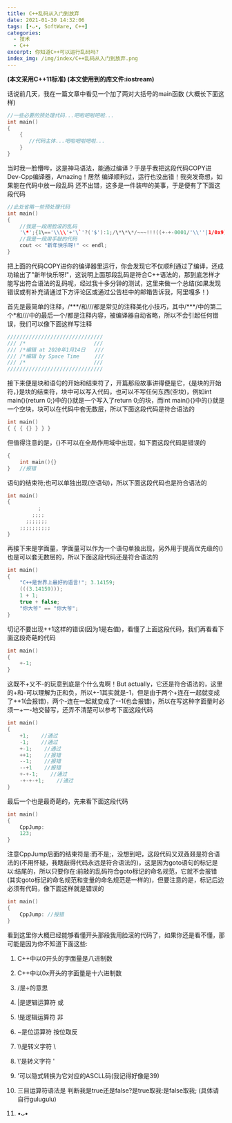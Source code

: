 ```yaml
---
title: C++乱码从入门到放弃
date: 2021-01-30 14:32:06
tags: [•ᴗ•, SoftWare, C++]
categories: 
  - 技术
  - C++
excerpt: 你知道C++可以运行乱码吗?
index_img: /img/index/C++乱码从入门到放弃.png
---
```


**(本文采用C++11标准) (本文使用到的库文件:iostream)**

话说前几天，我在一篇文章中看见一个加了两对大括号的main函数 (大概长下面这样)

```c++
//一些必要的预处理代码...吧啦吧啦吧啦...
int main()
{
    {
       //代码主体...吧啦吧啦吧啦...
	}
}
```

当时我一脸懵哔，这是神马语法，能通过编译？于是乎我把这段代码COPY进Dev-Cpp编译器，Amazing！居然 编译顺利过，运行也没出错！我突发奇想，如果能在代码中放一段乱码 还不出错，这多是一件装哔的美事，于是便有了下面这段代码

```C++
//此处省略一些预处理代码
int main()
{
    //我是一段用脸滚的乱码
    '\*';{1\=='\\\\'+'\`'?('$'):1;/\*\*\*/~~~!!!((+-+-0001/'\\''|1/0x9));};;qbz:///0=d\\e%(
    //我是一段用手敲的代码
    cout << "新年快乐呀!" << endl;
}
```

把上面的代码COPY进你的编译器里运行，你会发现它不仅顺利通过了编译，还成功输出了"新年快乐呀!"，这说明上面那段乱码是符合C++语法的，那到底怎样才能写出符合语法的乱码呢，经过我十多分钟的测试，这里来做一个总结(如果发现错误或有补充请通过下方评论区或通过公告栏中的邮箱告诉我，阿里嘎多！)

首先是最简单的注释，/\*\*\*/和///都是常见的注释美化小技巧，其中/\*\*\*/中的第二个\*和///中的最后一个/都是注释内容，被编译器自动省略，所以不会引起任何错误，我们可以像下面这样写注释

```C++
///////////////////////////////
/// /*                      ///
/// /*编辑 at 2020年1月14日   ///
/// /*编辑 by Space Time     ///
/// /*                      ///
///////////////////////////////
```

接下来便是块和语句的开始和结束符了，开篇那段故事讲得便是它，{是块的开始符，}是块的结束符，块中可以写入代码，也可以不写任何东西(空块)，例如int main(){return 0;}中的{}就是一个写入了return 0;的块，而int main(){}中的{}就是一个空块，块可以在代码中套无数层，所以下面这段代码是符合语法的

```c++
int main()
{ { { {} } } }
```

但值得注意的是，{}不可以在全局作用域中出现，如下面这段代码是错误的

```c++
{
    int main(){}
}   //报错
```

语句的结束符;也可以单独出现(空语句)，所以下面这段代码也是符合语法的

```C++
int main()
{
          ;
        ;;;;
      ;;;;;;;
    ;;;;;;;;;;
}
```

再接下来是字面量，字面量可以作为一个语句单独出现，另外用于提高优先级的()也是可以套无数层的，所以下面这段代码还是符合语法的

```C++
int main()
{
	"C++是世界上最好的语言!"; 3.14159;  
    (((3.14159)));  
    1 + 1;  
    true + false;  
    "你大爷" == "你大爷";  
}
```

切记不要出现++1这样的错误(因为1是右值)，看懂了上面这段代码，我们再看看下面这段奇葩的代码

```C++
int main()
{
	+-1;
}
```

这既不+又不-的玩意到底是个什么鬼啊！But actually，它还是符合语法的，这里的+和-可以理解为正和负，所以+-1其实就是-1，但是由于两个+连在一起就变成了++1(会报错)，两个-连在一起就变成了--1(也会报错)，所以在写这种字面量时必须一+一-地交替写，还弄不清楚可以参考下面这段代码

```C++
int main()
{ 
    +1;    //通过
    -1;    //通过
    +-1;    //通过
    ++1;    //报错
    --1;    //报错
    --+1    //报错
    +-+-1;    //通过
    -+-+-+1;    //通过
}
```

最后一个也是最奇葩的，先来看下面这段代码

```C++
int main()
{
    CppJump:
    123;  
}
```

注意CppJump后面的结束符是:而不是;，没想到吧，这段代码又双叒叕是符合语法的(不用怀疑，我瞎敲得代码永远是符合语法的)，这是因为goto语句的标记是以:结尾的，所以只要你在:前敲的乱码符合goto标记的命名规范，它就不会报错(其实goto标记的命名规范和变量的命名规范是一样的)，但要注意的是，标记后边必须有代码，像下面这样就是错误的

```C++
int main()
{
    CppJump: //报错
}
```

看到这里你大概已经能够看懂开头那段我用脸滚的代码了，如果你还是看不懂，那可能是因为你不知道下面这些:

1. C++中以0开头的字面量是八进制数

2. C++中以0x开头的字面量是十六进制数

2. /是÷的意思

4. |是逻辑运算符 或

5. !是逻辑运算符 非

6. ~是位运算符 按位取反

6. \\\\是转义字符 \\

7. \\'是转义字符 '

8. '可以隐式转换为它对应的ASCLL码(我记得好像是39)

10. 三目运算符语法是 判断我是true还是false?是true取我:是false取我; (具体请自行gulugulu)

9. •ᴗ•